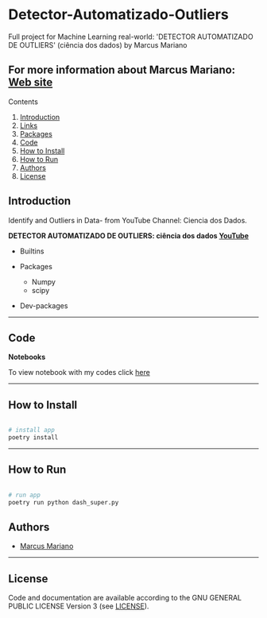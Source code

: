 # Detector-Automatizado-Outliers

Full project for Machine Learning real-world: 'DETECTOR AUTOMATIZADO DE OUTLIERS' (ciência dos dados) by Marcus Mariano


**For more information about Marcus Mariano: [Web site](https://marcusmariano.github.io/mmariano/)**  
---


Contents 


1. [Introduction](#introduction)
1. [Links](#links)
1. [Packages](#packages)
1. [Code](#code)
1. [How to Install](#how-to-install)
1. [How to Run](#how-to-run)
1. [Authors](#authors)
1. [License](#license)

## Introduction

Identify and Outliers in Data- from YouTube Channel: Ciencia dos Dados.

**DETECTOR AUTOMATIZADO DE OUTLIERS: ciência dos dados [YouTube](https://www.youtube.com/watch?v=WH6_pWe2_r0&t=52s)**

- Builtins


- Packages
    - Numpy
    - scipy

- Dev-packages

---

## Code
__Notebooks__

To view notebook with my codes click [here](https://github.com/Projects-Marcus-Mariano/Detector-Automatizado-Outliers/blob/master/Detector_Automatizado_Outliers-ciencia_dos_dados.ipynb)

---

## How to Install


```python

# install app
poetry install

```

---

## How to Run


```python

# run app 
poetry run python dash_super.py

```

## Authors

* [Marcus Mariano](https://marcusmariano.github.io/mmariano/)

---


## License

Code and documentation are available according to the GNU GENERAL PUBLIC LICENSE Version 3 (see [LICENSE](https://www.gnu.org/licenses/gpl.html)).

